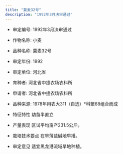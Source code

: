 ```yaml
---
title: "冀麦32号"
description: "1992年3月决审通过"
---
```

* 审定编号:  1992年3月决审通过

*  作物名称:  小麦

*  品种名称:  冀麦32号

*  审定年份:  1992

*  审定单位:  河北省

* 育种者:  河北省中捷农场农科所

*  申请者:  河北省中捷农场农科所

*  品种来源:  1978年用农大311（自选）*科繁68组合而成

*  特征特性
幼苗半直立

*  产量表现
区试平均亩产231.5公斤。

*  栽培技术要点
在旱薄盐碱地早播。

*  审定意见
适宜黑龙港流域旱地种植。
